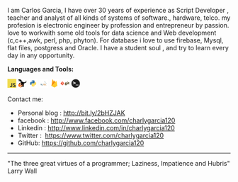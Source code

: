 I am Carlos Garcia, I have over 30 years of experience as Script Developer , teacher and analyst of all kinds of systems of software., hardware, telco. 
my profesion is electronic engineer by profession and entrepreneur by passion.
love to workwith some old tools for  data science and Web development (c,c++,awk, perl, php, phyton).
For database i love to use firebase, Mysql, flat files, postgress  and Oracle.
I have a student soul , and try to learn every day in any opportunity.

**Languages and Tools:**

<code><img height="20" src="https://raw.githubusercontent.com/github/explore/80688e429a7d4ef2fca1e82350fe8e3517d3494d/topics/javascript/javascript.png"></code>
<code><img height="20" src="https://raw.githubusercontent.com/github/explore/80688e429a7d4ef2fca1e82350fe8e3517d3494d/topics/perl/perl.png"></code>
<code><img height="20" src="https://raw.githubusercontent.com/github/explore/80688e429a7d4ef2fca1e82350fe8e3517d3494d/topics/python/python.png"></code>
<code><img height="20" src="https://raw.githubusercontent.com/github/explore/80688e429a7d4ef2fca1e82350fe8e3517d3494d/topics/mysql/mysql.png"></code>
<code><img height="20" src="https://raw.githubusercontent.com/github/explore/80688e429a7d4ef2fca1e82350fe8e3517d3494d/topics/firebase/firebase.png"></code>
<code><img height="20" src="https://raw.githubusercontent.com/github/explore/80688e429a7d4ef2fca1e82350fe8e3517d3494d/topics/git/git.png"></code>
<code><img height="20" src="https://raw.githubusercontent.com/github/explore/80688e429a7d4ef2fca1e82350fe8e3517d3494d/topics/terminal/terminal.png"></code>



Contact me:

* Personal blog : http://bit.ly/2bHZJAK<br>
* facebook : http://www.facebook.com/charlygarcia120<br>
* Linkedin : http://www.linkedin.com/in/charlygarcia120<br>
* Twitter :  https://www.twitter.com/charlygarcia120<br>
* GitHub: https://github.com/charlygarcia120<br>



----------------------------------------------------------

"The three great virtues of a programmer; Laziness, Impatience and Hubris" 
Larry Wall
<!--

### Hi there 👋


**charlygarcia120/charlygarcia120** is a ✨ _special_ ✨ repository because its `README.md` (this file) appears on your GitHub profile.

Here are some ideas to get you started:

- 🔭 I’m currently working on ...
- 🌱 I’m currently learning ...
- 👯 I’m looking to collaborate on ...
- 🤔 I’m looking for help with ...
- 💬 Ask me about ...
- 📫 How to reach me: ...
- 😄 Pronouns: ...
- ⚡ Fun fact: ...
-->
